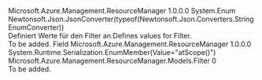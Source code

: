 <Type Name="Filter" FullName="Microsoft.Azure.Management.ResourceManager.Models.Filter">
  <TypeSignature Language="C#" Value="public enum Filter" />
  <TypeSignature Language="ILAsm" Value=".class public auto ansi sealed Filter extends System.Enum" />
  <TypeSignature Language="DocId" Value="T:Microsoft.Azure.Management.ResourceManager.Models.Filter" />
  <TypeSignature Language="VB.NET" Value="Public Enum Filter" />
  <TypeSignature Language="F#" Value="type Filter = " />
  <AssemblyInfo>
    <AssemblyName>Microsoft.Azure.Management.ResourceManager</AssemblyName>
    <AssemblyVersion>1.0.0.0</AssemblyVersion>
  </AssemblyInfo>
  <Base>
    <BaseTypeName>System.Enum</BaseTypeName>
  </Base>
  <Attributes>
    <Attribute>
      <AttributeName>Newtonsoft.Json.JsonConverter(typeof(Newtonsoft.Json.Converters.StringEnumConverter))</AttributeName>
    </Attribute>
  </Attributes>
  <Docs>
    <summary>
            <span data-ttu-id="5b2f9-101">Definiert Werte für den Filter an.</span><span class="sxs-lookup"><span data-stu-id="5b2f9-101">Defines values for Filter.</span></span>
            </summary>
    <remarks>To be added.</remarks>
  </Docs>
  <Members>
    <Member MemberName="AtScope">
      <MemberSignature Language="C#" Value="AtScope" />
      <MemberSignature Language="ILAsm" Value=".field public static literal valuetype Microsoft.Azure.Management.ResourceManager.Models.Filter AtScope = int32(0)" />
      <MemberSignature Language="DocId" Value="F:Microsoft.Azure.Management.ResourceManager.Models.Filter.AtScope" />
      <MemberSignature Language="VB.NET" Value="AtScope" />
      <MemberSignature Language="F#" Value="AtScope = 0" Usage="Microsoft.Azure.Management.ResourceManager.Models.Filter.AtScope" />
      <MemberType>Field</MemberType>
      <AssemblyInfo>
        <AssemblyName>Microsoft.Azure.Management.ResourceManager</AssemblyName>
        <AssemblyVersion>1.0.0.0</AssemblyVersion>
      </AssemblyInfo>
      <Attributes>
        <Attribute>
          <AttributeName>System.Runtime.Serialization.EnumMember(Value="atScope()")</AttributeName>
        </Attribute>
      </Attributes>
      <ReturnValue>
        <ReturnType>Microsoft.Azure.Management.ResourceManager.Models.Filter</ReturnType>
      </ReturnValue>
      <MemberValue>0</MemberValue>
      <Docs>
        <summary>To be added.</summary>
      </Docs>
    </Member>
  </Members>
</Type>